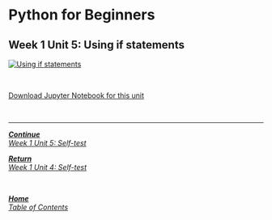 # Python for Beginners

## Week 1 Unit 5: Using if statements

[![Using if statements](https://img.youtube.com/vi/xjmXlsyQo1w/hqdefault.jpg)](https://youtu.be/xjmXlsyQo1w)

<br>

[Download Jupyter Notebook for this unit](https://opensap-public.s3.openhpicloud.de/courses/2qRB6Gz3FcfD2OBbnSCf8m/rtfiles/31DnCRWWLS2P0YjB4qPki8/openSAP_python1_Week_1_Unit_5_ifstatement_notebook.ipynb)

<br>

---

[***Continue*** <br> *Week 1 Unit 5: Self-test*](week1_unit5_selftest.md)

[***Return*** <br> *Week 1 Unit 4: Self-test*](week1_unit4_selftest.md)

<br>

[***Home*** <br>*Table of Contents*](home.md)